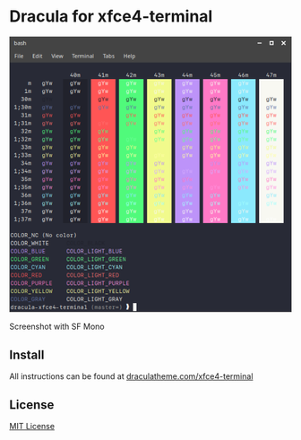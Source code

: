 # Dracula for xfce4-terminal

![Screenshot](screenshot.png)

Screenshot with SF Mono

## Install

All instructions can be found at [draculatheme.com/xfce4-terminal](https://draculatheme.com/xfce4-terminal)

## License

[MIT License](./LICENSE)


